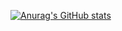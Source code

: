 [![Anurag's GitHub stats](https://github-readme-stats.vercel.app/api?username=ivangong24&show_icons=true&theme=dark)](https://github.com/anuraghazra/github-readme-stats)

